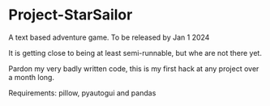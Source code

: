 # Project-StarSailor
A text based adventure game.
To be released by Jan 1 2024

It is getting close to being at least semi-runnable, but whe are not there yet. 

Pardon my very badly written code, this is my first hack at any project over a month long.

Requirements:
pillow,
pyautogui and
pandas



